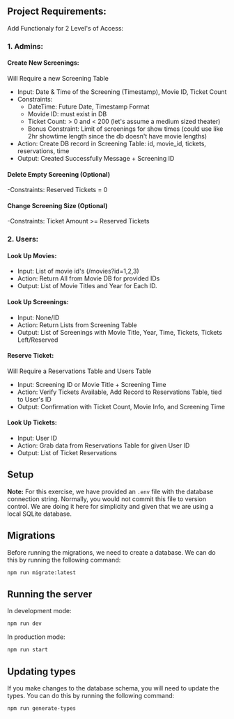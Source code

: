 ## Project Requirements:

Add Functionaly for 2 Level's of Access:

### 1. Admins:

#### Create New Screenings:

Will Require a new Screening Table

- Input: Date & Time of the Screening (Timestamp), Movie ID, Ticket Count
- Constraints:
  - DateTime: Future Date, Timestamp Format
  - Movide ID: must exist in DB
  - Ticket Count: > 0 and < 200 (let's assume a medium sized theater)
  - Bonus Constraint: Limit of screenings for show times (could use like 2hr showtime length since the db doesn't have movie lengths)
- Action: Create DB record in Screening Table: id, movie_id, tickets, reservations, time
- Output: Created Successfully Message + Screening ID

#### Delete Empty Screening (Optional)

-Constraints: Reserved Tickets = 0

#### Change Screening Size (Optional)

-Constraints: Ticket Amount >= Reserved Tickets

### 2. Users:

#### Look Up Movies:

- Input: List of movie id's (/movies?id=1,2,3)
- Action: Return All from Movie DB for provided IDs
- Output: List of Movie Titles and Year for Each ID.

#### Look Up Screenings:

- Input: None/ID
- Action: Return Lists from Screening Table
- Output: List of Screenings with Movie Title, Year, Time, Tickets, Tickets Left/Reserved

#### Reserve Ticket:

Will Require a Reservations Table and Users Table

- Input: Screening ID or Movie Title + Screening Time
- Action: Verify Tickets Available, Add Record to Reservations Table, tied to User's ID
- Output: Confirmation with Ticket Count, Movie Info, and Screening Time

#### Look Up Tickets:

- Input: User ID
- Action: Grab data from Reservations Table for given User ID
- Output: List of Ticket Reservations

## Setup

**Note:** For this exercise, we have provided an `.env` file with the database connection string. Normally, you would not commit this file to version control. We are doing it here for simplicity and given that we are using a local SQLite database.

## Migrations

Before running the migrations, we need to create a database. We can do this by running the following command:

```bash
npm run migrate:latest
```

## Running the server

In development mode:

```bash
npm run dev
```

In production mode:

```bash
npm run start
```

## Updating types

If you make changes to the database schema, you will need to update the types. You can do this by running the following command:

```bash
npm run generate-types
```
